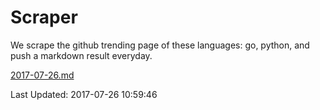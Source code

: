 # Scraper

We scrape the github trending page of these languages: go, python, and push a markdown result everyday.

[2017-07-26.md](https://github.com/borays/Scraper/blob/master/2017-07-26.md)

Last Updated: 2017-07-26 10:59:46